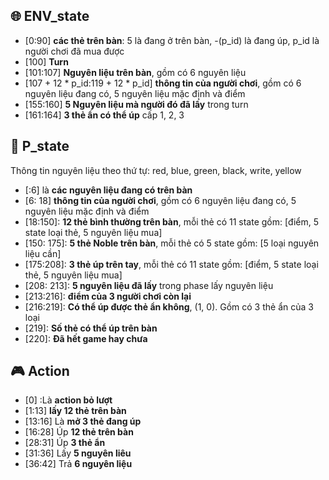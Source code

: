 

## :globe_with_meridians: ENV_state
*   [0:90] **các thẻ trên bàn**: 5 là đang ở trên bàn, -(p_id) là đang úp, p_id là người chơi đã mua được
*   [100] **Turn**
*   [101:107] **Nguyên liệu trên bàn**, gồm có 6 nguyên liệu
*   [107 + 12 * p_id:119 + 12 * p_id] **thông tin của người chơi**, gồm có  6 nguyên liệu đang có, 5 nguyên liệu mặc định và điểm
*   [155:160] **5 Nguyên liệu mà người đó đã lấy** trong turn
*   [161:164] **3 thẻ ẩn có thể úp** cấp 1, 2, 3

## :bust_in_silhouette: P_state
Thông tin nguyên liệu theo thứ tự: red, blue, green, black, write, yellow
*   [:6] là **các nguyên liệu đang có trên bàn**
*   [6: 18] **thông tin của người chơi**, gồm có  6 nguyên liệu đang có, 5 nguyên liệu mặc định và điểm
*   [18:150]:   **12 thẻ bình thường trên bàn**, mỗi thẻ có 11 state gồm: [điểm, 5 state loại thẻ, 5 nguyên liệu mua]
*   [150: 175]:   **5 thẻ Noble trên bàn**, mỗi thẻ có 5 state gồm: [5 loại nguyên liệu cần]
*   [175:208]:   **3 thẻ úp trên tay**, mỗi thẻ có 11 state gồm: [điểm, 5 state loại thẻ, 5 nguyên liệu mua]
*   [208: 213]:  **5 nguyên liệu đã lấy** trong phase lấy nguyên liệu
*   [213:216]: **điểm của 3 người chơi còn lại**
*   [216:219]: **Có thể úp được thẻ ẩn không**, (1, 0). Gồm có 3 thẻ ẩn của 3 loại
*   [219]: **Số thẻ có thể úp trên bàn**
*   [220]: **Đã hết game hay chưa**

## :video_game: Action
* [0]   :Là **action bỏ lượt**
* [1:13] **lấy 12 thẻ trên bàn**
* [13:16] Là **mở 3 thẻ đang úp**
* [16:28] Úp **12 thẻ trên bàn**
* [28:31] Úp **3 thẻ ẩn**
* [31:36] Lấy **5 nguyên liêu**
* [36:42] Trả **6 nguyên liệu**
